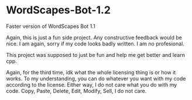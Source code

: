 # WordScapes-Bot-1.2
Faster version of WordScapes Bot 1.1

Again, this is just a fun side project.
Any constructive feedback would be nice. I am again, sorry if my code looks badly written.
I am no profesional.

This project was supposed to just be fun and help me get better and learn cpp.

Again, for the third time, idk what the whole licensing thing is or how it works.
To my understanding, you can do whatever you want with my code according to the license.
Either way, I do not care what you do with my code. 
Copy, Paste, Delete, Edit, Modify, Sell, I do not care.
